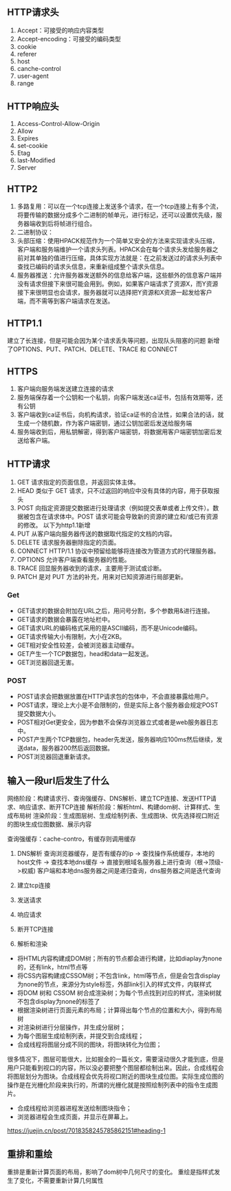 ## HTTP请求头
1. Accept：可接受的响应内容类型
2. Accept-encoding：可接受的编码类型
3. cookie
4. referer
5. host
6. canche-control
7. user-agent
8. range

## HTTP响应头
1. Access-Control-Allow-Origin
2. Allow
3. Expires
4. set-cookie
5. Etag
6. last-Modified
7. Server

## HTTP2
1. 多路复用：可以在一个tcp连接上发送多个请求，在一个tcp连接上有多个流，将要传输的数据分成多个二进制的帧单元，进行标记，还可以设置优先级，服务器端收到后将帧进行组合。
2. 二进制协议：
3. 头部压缩：使用HPACK规范作为一个简单又安全的方法来实现请求头压缩，客户端和服务端维护一个请求头列表。HPACK会在每个请求头发给服务器之前对其单独的值进行压缩，具体实现方法就是：在之前发送过的请求头列表中查找已编码的请求头信息，来重新组成整个请求头信息。
4. 服务器推送：允许服务器发送额外的信息给客户端，这些额外的信息客户端并没有请求但接下来很可能会用到。例如，如果客户端请求了资源X，而Y资源接下来很明显也会请求，服务器就可以选择把Y资源和X资源一起发给客户端，而不需等到客户端请求在发送。

## HTTP1.1
建立了长连接，但是可能会因为某个请求丢失等问题，出现队头阻塞的问题
新增了OPTIONS、PUT、PATCH、DELETE、TRACE 和 CONNECT

## HTTPS
1. 客户端向服务端发送建立连接的请求
2. 服务端保存着一个公钥和一个私钥，向客户端发送ca证书，包括有效期等，还有公钥
3. 客户端收到ca证书后，向机构请求，验证ca证书的合法性，如果合法的话，就生成一个随机数，作为客户端密钥，通过公钥加密后发送给服务端
4. 服务端收到后，用私钥解密，得到客户端密钥，将数据用客户端密钥加密后发送给客户端。

## HTTP请求
1. GET	请求指定的页面信息，并返回实体主体。
2. HEAD	类似于 GET 请求，只不过返回的响应中没有具体的内容，用于获取报头
3. POST	向指定资源提交数据进行处理请求（例如提交表单或者上传文件）。数据被包含在请求体中。POST 请求可能会导致新的资源的建立和/或已有资源的修改。
以下为http1.1新增
4. PUT	从客户端向服务器传送的数据取代指定的文档的内容。
5. DELETE	请求服务器删除指定的页面。
6. CONNECT	HTTP/1.1 协议中预留给能够将连接改为管道方式的代理服务器。
7. OPTIONS	允许客户端查看服务器的性能。
8. TRACE	回显服务器收到的请求，主要用于测试或诊断。
9. PATCH	是对 PUT 方法的补充，用来对已知资源进行局部更新。

### Get

* GET请求的数据会附加在URL之后，用问号分割，多个参数用&进行连接。
* GET请求的数据会暴露在地址栏中。
* GET请求URL的编码格式采用的是ASCII编码，而不是Unicode编码。
* GET请求传输大小有限制，大小在2KB。
* GET相对安全性较差，会被浏览器主动缓存。
* GET产生一个TCP数据包，head和data一起发送。
* GET浏览器回退无害。

### POST

* POST请求会把数据放置在HTTP请求包的包体中，不会直接暴露给用户。
* POST请求，理论上大小是不会限制的，但是实际上各个服务器会规定POST提交数据大小。
* POST相对Get更安全，因为参数不会保存浏览器立式或者是web服务器日志中。
* POST产生两个TCP数据包，header先发送，服务器响应100ms然后继续，发送data，服务器200然后返回数据。
* POST浏览器回退重新请求。

## 输入一段url后发生了什么
网络阶段：构建请求行、查询强缓存、DNS解析、建立TCP连接、发送HTTP请求、响应请求、断开TCP连接
解析阶段：解析html、构建dom树、计算样式、生成布局树
渲染阶段：生成图层树、生成绘制列表、生成图块、优先选择视口附近的图块生成位图数据、展示内容

查询强缓存：cache-contro，有缓存则调用缓存
1. DNS解析
查询浏览器缓存，是否有缓存的ip -> 查找操作系统缓存，本地的host文件 -> 查找本地dns缓存 -> 直接到根域名服务器上进行查询（根->顶级->权威)
客户端和本地dns服务器之间是递归查询，dns服务器之间是迭代查询

2. 建立tcp连接
3. 发送请求
4. 响应请求
5. 断开TCP连接
6. 解析和渲染

* 将HTML内容构建成DOM树；所有的节点都会进行构建，比如diaplay为none的，还有link，html节点等
* 将CSS内容构建成CSSOM树；不包含link，html等节点，但是会包含display为none的节点，来源分为style标签，外部link引入的样式文件，内联样式
* 将DOM 树和 CSSOM 树合成渲染树；为每个节点找到对应的样式，渲染树就不包含display为none的标签了
* 根据渲染树进行页面元素的布局；计算得出每个节点的位置和大小，得到布局树
* 对渲染树进行分层操作，并生成分层树；
* 为每个图层生成绘制列表，并提交到合成线程；
* 合成线程将图层分成不同的图块，将图块转化为位图；

很多情况下，图层可能很大，比如掘金的一篇长文，需要滚动很久才能到底，但是用户只能看到视口的内容，所以没必要把整个图层都绘制出来。因此，合成线程会将图层划分为图块。合成线程会优先将视口附近的图块生成位图。实际生成位图的操作是在光栅化阶段来执行的，所谓的光栅化就是按照绘制列表中的指令生成图片。
* 合成线程给浏览器进程发送绘制图块指令；
* 浏览器进程会生成页面，并显示在屏幕上。

https://juejin.cn/post/7018358245785862151#heading-1

## 重排和重绘
重排是重新计算页面的布局，影响了dom树中几何尺寸的变化。
重绘是指样式发生了变化，不需要重新计算几何属性
